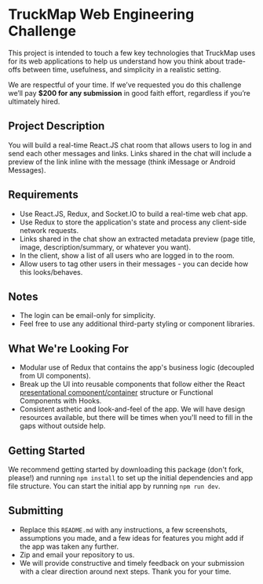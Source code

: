 # TruckMap Web Engineering Challenge

This project is intended to touch a few key technologies that TruckMap uses for its web applications to help us understand how you think about trade-offs between time, usefulness, and simplicity in a realistic setting.

We are respectful of your time. If we’ve requested you do this challenge we’ll pay **$200 for any submission** in good faith effort, regardless if you’re ultimately hired.

## Project Description

You will build a real-time React.JS chat room that allows users to log in and send each other messages and links.  Links shared in the chat will include a preview of the link inline with the message (think iMessage or Android Messages).

## Requirements

- Use React.JS, Redux, and Socket.IO to build a real-time web chat app.
- Use Redux to store the application's state and process any client-side network requests.
- Links shared in the chat show an extracted metadata preview (page title, image, description/summary, or whatever you want).
- In the client, show a list of all users who are logged in to the room.
- Allow users to tag other users in their messages - you can decide how this looks/behaves.

## Notes
- The login can be email-only for simplicity.
- Feel free to use any additional third-party styling or component libraries.

## What We're Looking For

- Modular use of Redux that contains the app's business logic (decoupled from UI components).
- Break up the UI into reusable components that follow either the React [presentational component/container](https://medium.com/@dan_abramov/smart-and-dumb-components-7ca2f9a7c7d0) structure or Functional Components with Hooks.
- Consistent asthetic and look-and-feel of the app.  We will have design resources available, but there will be times when you'll need to fill in the gaps without outside help.

## Getting Started

We recommend getting started by downloading this package (don't fork, please!) and running `npm install` to set up the initial dependencies and app file structure.  You can start the initial app by running `npm run dev`.

## Submitting

- Replace this `README.md` with any instructions, a few screenshots, assumptions you made, and a few ideas for features you might add if the app was taken any further.
- Zip and email your repository to us.
- We will provide constructive and timely feedback on your submission with a clear direction around next steps.  Thank you for your time.
